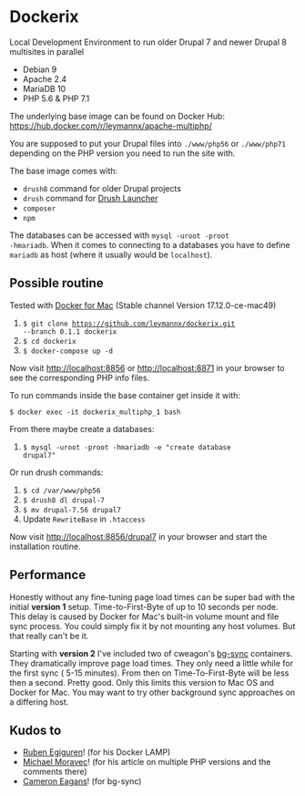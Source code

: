 # Dockerix

Local Development Environment to run older Drupal 7 and newer Drupal 8 multisites in parallel

- Debian 9
- Apache 2.4
- MariaDB 10
- PHP 5.6 & PHP 7.1

The underlying base image can be found on Docker Hub: https://hub.docker.com/r/leymannx/apache-multiphp/

You are supposed to put your Drupal files into <code>./www/php56</code> or <code>./www/php71</code> depending on the PHP version you need to run the site with.

The base image comes with:
- <code>drush8</code> command for older Drupal projects
- <code>drush</code> command for [Drush Launcher](https://github.com/drush-ops/drush-launcher)
- <code>composer</code>
- <code>npm</code>

The databases can be accessed with <code>mysql -uroot -proot -hmariadb</code>. When it comes to connecting to a databases you have to define <code>mariadb</code> as host (where it usually would be <code>localhost</code>).

## Possible routine

Tested with [Docker for Mac](https://docs.docker.com/docker-for-mac/install/) (Stable channel Version 17.12.0-ce-mac49)

1. <code>$ git clone https://github.com/leymannx/dockerix.git --branch 0.1.1 dockerix</code>
2. <code>$ cd dockerix</code>
3. <code>$ docker-compose up -d</code>

Now visit [http://localhost:8856](http://localhost:8856) or [http://localhost:8871](http://localhost:8871) in your browser to see the corresponding PHP info files.

To run commands inside the base container get inside it with:

<code>$ docker exec -it dockerix_multiphp_1 bash</code>

From there maybe create a databases:

1. <code>$ mysql -uroot -proot -hmariadb -e "create database drupal7"</code>

Or run drush commands:

1. <code>$ cd /var/www/php56</code>
2. <code>$ drush8 dl drupal-7</code>
3. <code>$ mv drupal-7.56 drupal7</code>
4. Update <code>RewriteBase</code> in <code>.htaccess</code>

Now visit [http://localhost:8856/drupal7](http://localhost:8856/drupal7) in your browser and start the installation routine.

## Performance

Honestly without any fine-tuning page load times can be super bad with the initial **version 1** setup. Time-to-First-Byte of up to 10 seconds per node. This delay is caused by Docker for Mac's built-in volume mount and file sync process. You could simply fix it by not mounting any host volumes. But that really can't be it.

Starting with **version 2** I've included two of cweagon's [bg-sync](https://hub.docker.com/r/cweagans/bg-sync/) containers. They dramatically improve page load times. They only need a little while for the first sync ( 5-15 minutes). From then on Time-To-First-Byte will be less then a second. Pretty good. Only this limits this version to Mac OS and Docker for Mac. You may want to try other background sync approaches on a differing host.

## Kudos to

- [Ruben Egiguren](https://github.com/keopx/docker-lamp)! (for his Docker LAMP)
- [Michael Moravec](https://pehapkari.cz/blog/2017/03/27/multiple-php-versions-the-easy-way/)! (for his article on multiple PHP versions and the comments there)
- [Cameron Eagans](https://github.com/cweagans/docker-bg-sync)! (for bg-sync)